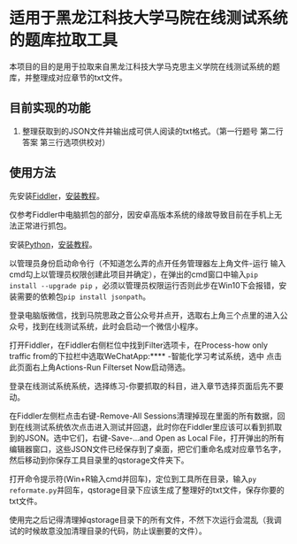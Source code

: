 # 适用于黑龙江科技大学马院在线测试系统的题库拉取工具

本项目的目的是用于拉取来自黑龙江科技大学马克思主义学院在线测试系统的题库，并整理成对应章节的txt文件。

## 目前实现的功能

1. 整理获取到的JSON文件并输出成可供人阅读的txt格式。（第一行题号 第二行答案 第三行选项供校对）

## 使用方法

先安装[Fiddler](https://www.telerik.com/fiddler)，[安装教程](https://blog.csdn.net/ychgyyn/article/details/82154433)。

仅参考Fiddler中电脑抓包的部分，因安卓高版本系统的缘故导致目前在手机上无法正常进行抓包。

安装[Python](https://www.python.org/)，[安装教程](https://www.cnblogs.com/lvtaohome/p/11121377.html)。

以管理员身份启动命令行（不知道怎么弄的点开任务管理器左上角文件-运行 输入cmd勾上以管理员权限创建此项目并确定），在弹出的cmd窗口中输入`pip install --upgrade pip` ，必须以管理员权限运行否则此步在Win10下会报错，安装需要的依赖包`pip install jsonpath`。

登录电脑版微信，找到马院思政之音公众号并点开，选取右上角三个点里的进入公众号，找到在线测试系统，此时会启动一个微信小程序。

打开Fiddler，在Fiddler右侧栏位中找到Filter选项卡，在Process-how only traffic from的下拉栏中选取WeChatApp:**** -智能化学习考试系统，选中 点击此页面右上角Actions-Run Filterset Now启动筛选。

登录在线测试系统系统，选择练习-你要抓取的科目，进入章节选择页面后先不要动。

在Fiddler左侧栏点击右键-Remove-All Sessions清理掉现在里面的所有数据，回到在线测试系统依次点击进入测试并回退，此时你在Fiddler里应该可以看到抓取到的JSON。选中它们，右键-Save-...and Open as Local File，打开弹出的所有编辑器窗口，这些JSON文件已经保存到了桌面，把它们重命名成对应章节名字，然后移动到你保存工具目录里的qstorage文件夹下。

打开命令提示符(Win+R输入cmd并回车)，定位到工具所在目录，输入`py reformate.py`并回车，qstorage目录下应该生成了整理好的txt文件，保存你要的txt文件。

使用完之后记得清理掉qstorage目录下的所有文件，不然下次运行会混乱（我调试的时候故意没加清理目录的代码，防止误删要的文件）。
